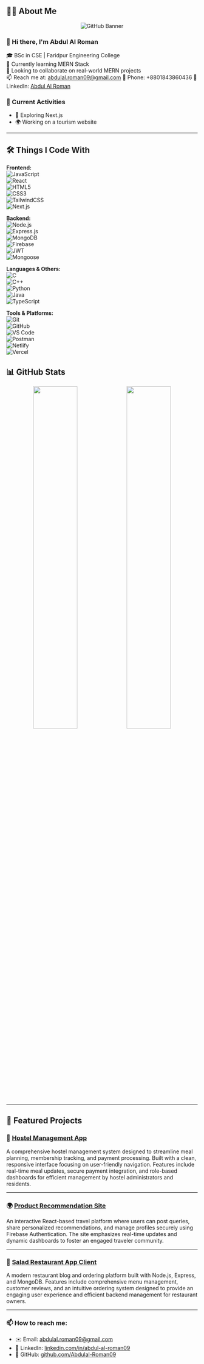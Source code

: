 ## 👨‍💻 About Me
<p align="center">
  <img src="https://i.ibb.co/Y7HW00bD/wp8903933-mern-stack-wallpapers.jpg" alt="GitHub Banner" />
</p>

### 👋 Hi there, I'm Abdul Al Roman

🎓 BSc in CSE | Faridpur Engineering College  
🌱 Currently learning MERN Stack  
💼 Looking to collaborate on real-world MERN projects  
📫 Reach me at: abdulal.roman09@gmail.com
📱 Phone: +8801843860436
🔗 LinkedIn: [Abdul Al Roman](https://www.linkedin.com/in/abdul-al-roman09/) 

### 🔭 Current Activities
- 🚀 Exploring Next.js  
- 🌍 Working on a tourism website  

---

## 🛠️ Things I Code With

**Frontend:**  
![JavaScript](https://img.shields.io/badge/-JavaScript-F7DF1E?logo=javascript&logoColor=black&style=flat-square) <br>
![React](https://img.shields.io/badge/-React-61DAFB?logo=react&logoColor=black&style=flat-square) <br>
![HTML5](https://img.shields.io/badge/-HTML5-E34F26?logo=html5&logoColor=white&style=flat-square) <br>
![CSS3](https://img.shields.io/badge/-CSS3-1572B6?logo=css3&logoColor=white&style=flat-square) <br>
![TailwindCSS](https://img.shields.io/badge/-TailwindCSS-38B2AC?logo=tailwind-css&logoColor=white&style=flat-square) <br>
![Next.js](https://img.shields.io/badge/-Next.js-000000?logo=next.js&logoColor=white&style=flat-square)  

**Backend:**  
![Node.js](https://img.shields.io/badge/-Node.js-339933?logo=node.js&logoColor=white&style=flat-square) <br>
![Express.js](https://img.shields.io/badge/-Express.js-000000?logo=express&logoColor=white&style=flat-square) <br>
![MongoDB](https://img.shields.io/badge/-MongoDB-47A248?logo=mongodb&logoColor=white&style=flat-square) <br>
![Firebase](https://img.shields.io/badge/-Firebase-FFCA28?logo=firebase&logoColor=black&style=flat-square) <br>
![JWT](https://img.shields.io/badge/-JWT-black?logo=jsonwebtokens&logoColor=white&style=flat-square) <br>
![Mongoose](https://img.shields.io/badge/-Mongoose-C71A36?logo=mongoose&logoColor=white&style=flat-square)  

**Languages & Others:**  
![C](https://img.shields.io/badge/-C-00599C?logo=c&logoColor=white&style=flat-square) <br>
![C++](https://img.shields.io/badge/-C++-00599C?logo=c%2B%2B&logoColor=white&style=flat-square) <br>
![Python](https://img.shields.io/badge/-Python-3776AB?logo=python&logoColor=white&style=flat-square) <br>
![Java](https://img.shields.io/badge/-Java-007396?logo=java&logoColor=white&style=flat-square) <br>
![TypeScript](https://img.shields.io/badge/-TypeScript-3178C6?logo=typescript&logoColor=white&style=flat-square)  

**Tools & Platforms:**  
![Git](https://img.shields.io/badge/-Git-F05032?logo=git&logoColor=white&style=flat-square) <br>
![GitHub](https://img.shields.io/badge/-GitHub-181717?logo=github&logoColor=white&style=flat-square) <br>
![VS Code](https://img.shields.io/badge/-VS%20Code-007ACC?logo=visual-studio-code&logoColor=white&style=flat-square) <br>
![Postman](https://img.shields.io/badge/-Postman-FF6C37?logo=postman&logoColor=white&style=flat-square) <br>
![Netlify](https://img.shields.io/badge/-Netlify-00C7B7?logo=netlify&logoColor=white&style=flat-square) <br>
![Vercel](https://img.shields.io/badge/-Vercel-000000?logo=vercel&logoColor=white&style=flat-square)  


## 📊 GitHub Stats

<p align="center">
  <img src="https://github-readme-stats.vercel.app/api?username=Abdulal-Roman09&show_icons=true&theme=default" width="48%" />
  <img src="https://github-readme-stats.vercel.app/api/top-langs/?username=Abdulal-Roman09&layout=compact&theme=default" width="48%" />
</p>

---

## 📌 Featured Projects

### 🏨 [Hostel Management App](https://golden-pegasus-af7e4b.netlify.app/)  
A comprehensive hostel management system designed to streamline meal planning, membership tracking, and payment processing. Built with a clean, responsive interface focusing on user-friendly navigation. Features include real-time meal updates, secure payment integration, and role-based dashboards for efficient management by hostel administrators and residents.

---

### 🌍 [Product Recommendation Site](https://b11-a11.netlify.app/)  
An interactive React-based travel platform where users can post queries, share personalized recommendations, and manage profiles securely using Firebase Authentication. The site emphasizes real-time updates and dynamic dashboards to foster an engaged traveler community.

---

### 🥗 [Salad Restaurant App Client](https://whimsical-jelly-bedd51.netlify.app/)  
A modern restaurant blog and ordering platform built with Node.js, Express, and MongoDB. Features include comprehensive menu management, customer reviews, and an intuitive ordering system designed to provide an engaging user experience and efficient backend management for restaurant owners.

---


### 📫 How to reach me:

- ✉️ Email: abdulal.roman09@gmail.com  
- 🔗 LinkedIn: [linkedin.com/in/abdul-al-roman09](https://www.linkedin.com/in/abdul-al-roman09/)  
- 🐙 GitHub: [github.com/Abdulal-Roman09](https://github.com/Abdulal-Roman09)
